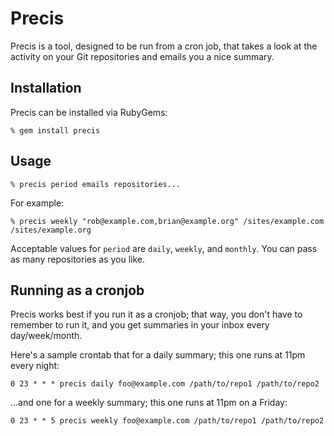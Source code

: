 # Precis

Precis is a tool, designed to be run from a cron job, that takes a look
at the activity on your Git repositories and emails you a nice summary.

## Installation

Precis can be installed via RubyGems:

	% gem install precis

## Usage

	% precis period emails repositories...

For example:

	% precis weekly "rob@example.com,brian@example.org" /sites/example.com /sites/example.org

Acceptable values for `period` are `daily`, `weekly`, and `monthly`. You
can pass as many repositories as you like.

## Running as a cronjob

Precis works best if you run it as a cronjob; that way, you don't have
to remember to run it, and you get summaries in your inbox every
day/week/month.

Here's a sample crontab that for a daily summary; this one runs at 11pm
every night:

	0 23 * * * precis daily foo@example.com /path/to/repo1 /path/to/repo2

…and one for a weekly summary; this one runs at 11pm on a Friday:

	0 23 * * 5 precis weekly foo@example.com /path/to/repo1 /path/to/repo2

